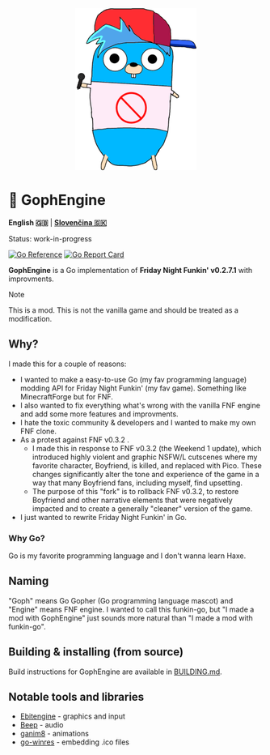 <p align="center">
    <img src="https://github.com/MatusOllah/gophengine/blob/main/bf-gopher_240x320.png" alt="GophEngine logo">
</p>

# 🎤 GophEngine

**English 🇬🇧** | **[Slovenčina 🇸🇰](https://github.com/MatusOllah/gophengine/blob/main/README.sk-SK.md)**

Status: work-in-progress

[![Go Reference](https://pkg.go.dev/badge/github.com/MatusOllah/gophengine.svg)](https://pkg.go.dev/github.com/MatusOllah/gophengine) [![Go Report Card](https://goreportcard.com/badge/github.com/MatusOllah/gophengine)](https://goreportcard.com/report/github.com/MatusOllah/gophengine)

**GophEngine** is a Go implementation of **Friday Night Funkin' v0.2.7.1** with improvments.

> [!NOTE]
> This is a mod. This is not the vanilla game and should be treated as a modification.

## Why?

I made this for a couple of reasons:

* I wanted to make a easy-to-use Go (my fav programming language) modding API for Friday Night Funkin' (my fav game). Something like MinecraftForge but for FNF.
* I also wanted to fix everything what's wrong with the vanilla FNF engine and add some more features and improvments.
* I hate the toxic community & developers and I wanted to make my own FNF clone.
* As a protest against FNF v0.3.2 .
  * I made this in response to FNF v0.3.2 (the Weekend 1 update), which introduced highly violent and graphic NSFW/L cutscenes where my favorite character, Boyfriend, is killed, and replaced with Pico. These changes significantly alter the tone and experience of the game in a way that many Boyfriend fans, including myself, find upsetting.
  * The purpose of this "fork" is to rollback FNF v0.3.2, to restore Boyfriend and other narrative elements that were negatively impacted and to create a generally "cleaner" version of the game.
* I just wanted to rewrite Friday Night Funkin' in Go.

### Why Go?

Go is my favorite programming language and I don't wanna learn Haxe.

## Naming

"Goph" means Go Gopher (Go programming language mascot) and "Engine" means FNF engine.
I wanted to call this funkin-go, but "I made a mod with GophEngine" just sounds more natural than "I made a mod with funkin-go".

## Building & installing (from source)

Build instructions for GophEngine are available in [BUILDING.md](https://github.com/MatusOllah/gophengine/blob/main/BUILDING.md).

## Notable tools and libraries

* [Ebitengine](https://github.com/hajimehoshi/ebiten) - graphics and input
* [Beep](https://github.com/gopxl/beep) - audio
* [ganim8](https://github.com/yohamta/ganim8) - animations
* [go-winres](https://github.com/tc-hib/go-winres) - embedding .ico files
